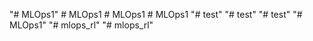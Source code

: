 "# MLOps1" 
#   M L O p s 1  
 #   M L O p s 1  
 #   M L O p s 1  
 "# test" 
"# test" 
"# test" 
"# MLOps1" 
"# mlops_rl" 
"# mlops_rl" 
